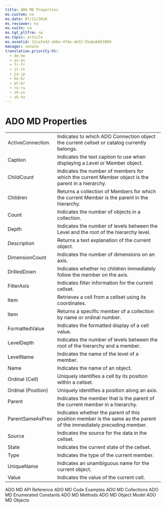 ```yaml
---
title: ADO MD Properties
ms.custom: na
ms.date: 07/11/2016
ms.reviewer: na
ms.suite: na
ms.tgt_pltfrm: na
ms.topic: article
ms.assetid: 11ca7e42-ab6a-47da-ab32-55abab663069
manager: sonalm
translation.priority.ht: 
  - de-de
  - es-es
  - fr-fr
  - it-it
  - ja-jp
  - ko-kr
  - pt-br
  - ru-ru
  - zh-cn
  - zh-tw
---
```

# ADO MD Properties
<?xml version="1.0" encoding="utf-8"?>
<developerReferenceWithoutSyntaxDocument xmlns="http://ddue.schemas.microsoft.com/authoring/2003/5" xmlns:xlink="http://www.w3.org/1999/xlink" xmlns:xsi="http://www.w3.org/2001/XMLSchema-instance" xsi:schemaLocation="http://ddue.schemas.microsoft.com/authoring/2003/5 http://dduestorage.blob.core.windows.net/ddueschema/developer.xsd">
  <introduction>
    <table xmlns:caps="http://schemas.microsoft.com/build/caps/2013/11">
      <tbody>
        <tr>
          <TD>
            <para>
              <legacyLink xlink:href="2509b32c-a995-4364-9152-d8c83129bdd8">ActiveConnection</legacyLink>             </para>
          </TD>
          <TD>
            <para>Indicates to which ADO <legacyBold>Connection</legacyBold> object the current cellset or catalog currently belongs.</para>
          </TD>
        </tr>
        <tr>
          <TD>
            <para>
              <legacyLink xlink:href="d90763b8-ba3f-48f8-95b2-e6a0e52296e1">Caption</legacyLink>             </para>
          </TD>
          <TD>
            <para>Indicates the text caption to use when displaying a <legacyBold>Level</legacyBold> or <legacyBold>Member</legacyBold> object.</para>
          </TD>
        </tr>
        <tr>
          <TD>
            <para>
              <legacyLink xlink:href="5463be22-ca50-43ea-9c92-468fc8eda280">ChildCount</legacyLink>             </para>
          </TD>
          <TD>
            <para>Indicates the number of members for which the current <legacyBold>Member</legacyBold> object is the parent in a hierarchy.</para>
          </TD>
        </tr>
        <tr>
          <TD>
            <para>
              <legacyLink xlink:href="61d36468-1ccd-467a-9cb5-17d0bfacc766">Children</legacyLink>             </para>
          </TD>
          <TD>
            <para>Returns a collection of <legacyBold>Members</legacyBold> for which the current <legacyBold>Member</legacyBold> is the parent in the hierarchy.</para>
          </TD>
        </tr>
        <tr>
          <TD>
            <para>
              <legacyLink xlink:href="da9ccd1f-d402-41a2-940c-45556fc5340d">Count</legacyLink>             </para>
          </TD>
          <TD>
            <para>Indicates the number of objects in a collection.</para>
          </TD>
        </tr>
        <tr>
          <TD>
            <para>
              <legacyLink xlink:href="e41f2644-617d-4c09-80a4-feb5cf736186">Depth</legacyLink>             </para>
          </TD>
          <TD>
            <para>Indicates the number of levels between the <legacyBold>Level</legacyBold> and the root of the hierarchy level.</para>
          </TD>
        </tr>
        <tr>
          <TD>
            <para>
              <legacyLink xlink:href="6d626d35-0bf3-4f24-9934-ad9c9c91273a">Description</legacyLink>             </para>
          </TD>
          <TD>
            <para>Returns a text explanation of the current object.</para>
          </TD>
        </tr>
        <tr>
          <TD>
            <para>
              <legacyLink xlink:href="87929cbc-9c38-491a-8616-62d45c51e299">DimensionCount</legacyLink>             </para>
          </TD>
          <TD>
            <para>Indicates the number of dimensions on an axis.</para>
          </TD>
        </tr>
        <tr>
          <TD>
            <para>
              <legacyLink xlink:href="bf39dd36-fc7a-4f6e-86c0-fa71430c0d86">DrilledDown</legacyLink>             </para>
          </TD>
          <TD>
            <para>Indicates whether no children immediately follow the member on the axis.</para>
          </TD>
        </tr>
        <tr>
          <TD>
            <para>
              <legacyLink xlink:href="9c656963-531e-4cd1-b698-d5f42a9b7ba3">FilterAxis</legacyLink>             </para>
          </TD>
          <TD>
            <para>Indicates filter information for the current cellset.</para>
          </TD>
        </tr>
        <tr>
          <TD>
            <para>
              <legacyLink xlink:href="0e93d79b-b12e-4e98-889e-c2dfcca20fd0">Item</legacyLink>             </para>
          </TD>
          <TD>
            <para>Retrieves a cell from a cellset using its coordinates.</para>
          </TD>
        </tr>
        <tr>
          <TD>
            <para>
              <legacyLink xlink:href="e11484bb-c5c7-42d8-9bb8-21572125d727">Item</legacyLink>             </para>
          </TD>
          <TD>
            <para>Returns a specific member of a collection by name or ordinal number.</para>
          </TD>
        </tr>
        <tr>
          <TD>
            <para>
              <legacyLink xlink:href="5c06451e-06ec-4da6-9a87-2d043469248a">FormattedValue</legacyLink>             </para>
          </TD>
          <TD>
            <para>Indicates the formatted display of a cell value.</para>
          </TD>
        </tr>
        <tr>
          <TD>
            <para>
              <legacyLink xlink:href="8a1cfe2c-f207-4445-b152-ade090f64608">LevelDepth</legacyLink>             </para>
          </TD>
          <TD>
            <para>Indicates the number of levels between the root of the hierarchy and a member.</para>
          </TD>
        </tr>
        <tr>
          <TD>
            <para>
              <legacyLink xlink:href="bf3b4466-9a0b-446e-9e04-fed944e3a493">LevelName</legacyLink>             </para>
          </TD>
          <TD>
            <para>Indicates the name of the level of a member.</para>
          </TD>
        </tr>
        <tr>
          <TD>
            <para>
              <legacyLink xlink:href="4a04380b-51dc-4aaf-8d25-123cdd589641">Name</legacyLink>             </para>
          </TD>
          <TD>
            <para>Indicates the name of an object.</para>
          </TD>
        </tr>
        <tr>
          <TD>
            <para>
              <legacyLink xlink:href="a6001168-b954-47f0-ba0d-c05c4cc40c58">Ordinal (Cell)</legacyLink>             </para>
          </TD>
          <TD>
            <para>Uniquely identifies a cell by its position within a cellset.</para>
          </TD>
        </tr>
        <tr>
          <TD>
            <para>
              <legacyLink xlink:href="6efe8b5d-a2d5-43a9-a5ea-f9244f8d4ec9">Ordinal (Position)</legacyLink>             </para>
          </TD>
          <TD>
            <para>Uniquely identifies a position along an axis.</para>
          </TD>
        </tr>
        <tr>
          <TD>
            <para>
              <legacyLink xlink:href="32c278c1-d8e1-4bb7-9ecd-2fbfdffee34b">Parent</legacyLink>             </para>
          </TD>
          <TD>
            <para>Indicates the member that is the parent of the current member in a hierarchy.</para>
          </TD>
        </tr>
        <tr>
          <TD>
            <para>
              <legacyLink xlink:href="510842e0-e8dc-4b33-9517-bd1c6df0cf3c">ParentSameAsPrev</legacyLink>             </para>
          </TD>
          <TD>
            <para>Indicates whether the parent of this position member is the same as the parent of the immediately preceding member.</para>
          </TD>
        </tr>
        <tr>
          <TD>
            <para>
              <legacyLink xlink:href="875a99ea-7f1a-4570-87b1-5ecbebbcf845">Source</legacyLink>             </para>
          </TD>
          <TD>
            <para>Indicates the source for the data in the cellset.</para>
          </TD>
        </tr>
        <tr>
          <TD>
            <para>
              <legacyLink xlink:href="06d480ca-9eb6-4570-a45d-a73539bddd32">State</legacyLink>             </para>
          </TD>
          <TD>
            <para>Indicates the current state of the cellset.</para>
          </TD>
        </tr>
        <tr>
          <TD>
            <para>
              <legacyLink xlink:href="34698910-64b9-41d8-8531-9de12f2b1e32">Type</legacyLink>             </para>
          </TD>
          <TD>
            <para>Indicates the type of the current member.</para>
          </TD>
        </tr>
        <tr>
          <TD>
            <para>
              <legacyLink xlink:href="5b977956-e252-4861-8425-f1aaf6b80130">UniqueName</legacyLink>             </para>
          </TD>
          <TD>
            <para>Indicates an unambiguous name for the current object.</para>
          </TD>
        </tr>
        <tr>
          <TD>
            <para>
              <legacyLink xlink:href="70dc5cff-0b05-456d-b86b-2686fe4e7ce6">Value</legacyLink>             </para>
          </TD>
          <TD>
            <para>Indicates the value of the current cell.</para>
          </TD>
        </tr>
      </tbody>
    </table>
  </introduction>
  <relatedTopics>
<link xlink:href="ad709f69-113b-4972-9384-c1215641844d">ADO MD API Reference</link>
<link xlink:href="72cf9eb3-31f6-441c-aede-5383fdfb81af">ADO MD Code Examples</link>
<link xlink:href="01c53429-ccc9-4077-b738-d3c1f43bd76c">ADO MD Collections</link>
<link xlink:href="d9e66999-96f3-48ec-93b2-d9442da56d9b">ADO MD Enumerated Constants</link>
<link xlink:href="78bfa2f0-358b-40bb-be2e-16262752d676">ADO MD Methods</link>
<link xlink:href="6242b374-091b-406f-827a-c0dcd3e1967a">ADO MD Object Model</link>
<link xlink:href="2a32e873-3282-4520-a7ed-89493f1da80e">ADO MD Objects</link>
</relatedTopics>
</developerReferenceWithoutSyntaxDocument>